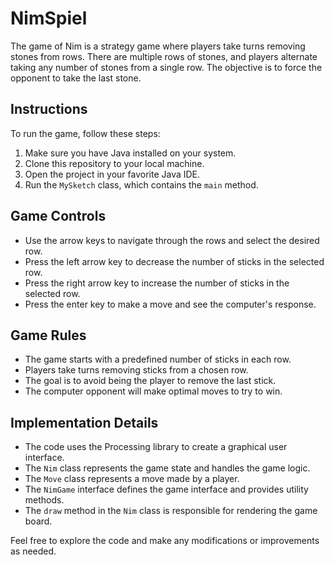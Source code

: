 # NimSpiel

The game of Nim is a strategy game where players take turns removing stones from rows. There are multiple rows of stones, and players alternate taking any number of stones from a single row. The objective is to force the opponent to take the last stone.

## Instructions

To run the game, follow these steps:

1. Make sure you have Java installed on your system.
2. Clone this repository to your local machine.
3. Open the project in your favorite Java IDE.
4. Run the `MySketch` class, which contains the `main` method.

## Game Controls

- Use the arrow keys to navigate through the rows and select the desired row.
- Press the left arrow key to decrease the number of sticks in the selected row.
- Press the right arrow key to increase the number of sticks in the selected row.
- Press the enter key to make a move and see the computer's response.

## Game Rules

- The game starts with a predefined number of sticks in each row.
- Players take turns removing sticks from a chosen row.
- The goal is to avoid being the player to remove the last stick.
- The computer opponent will make optimal moves to try to win.

## Implementation Details

- The code uses the Processing library to create a graphical user interface.
- The `Nim` class represents the game state and handles the game logic.
- The `Move` class represents a move made by a player.
- The `NimGame` interface defines the game interface and provides utility methods.
- The `draw` method in the `Nim` class is responsible for rendering the game board.

Feel free to explore the code and make any modifications or improvements as needed.

